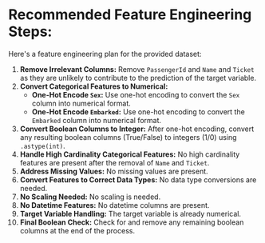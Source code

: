 # Recommended Feature Engineering Steps:
Here's a feature engineering plan for the provided dataset:

1.  **Remove Irrelevant Columns:** Remove `PassengerId` and `Name` and `Ticket` as they are unlikely to contribute to the prediction of the target variable.
2.  **Convert Categorical Features to Numerical:**
    *   **One-Hot Encode `Sex`:** Use one-hot encoding to convert the `Sex` column into numerical format.
    *   **One-Hot Encode `Embarked`:** Use one-hot encoding to convert the `Embarked` column into numerical format.
3.  **Convert Boolean Columns to Integer:** After one-hot encoding, convert any resulting boolean columns (True/False) to integers (1/0) using `.astype(int)`.
4.  **Handle High Cardinality Categorical Features:** No high cardinality features are present after the removal of `Name` and `Ticket`.
5.  **Address Missing Values:** No missing values are present.
6.  **Convert Features to Correct Data Types:** No data type conversions are needed.
7.  **No Scaling Needed:** No scaling is needed.
8.  **No Datetime Features:** No datetime columns are present.
9.  **Target Variable Handling:** The target variable is already numerical.
10. **Final Boolean Check:** Check for and remove any remaining boolean columns at the end of the process.